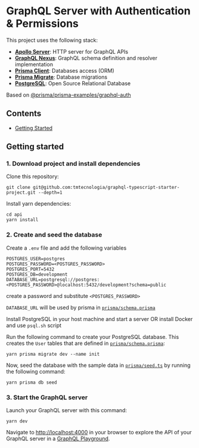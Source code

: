 

# GraphQL Server with Authentication & Permissions

This project uses the following stack:

- [**Apollo Server**](https://github.com/apollographql/apollo-server): HTTP server for GraphQL APIs
- [**GraphQL Nexus**](https://nexusjs.org/docs/): GraphQL schema definition and resolver implementation
- [**Prisma Client**](https://www.prisma.io/docs/concepts/components/prisma-client): Databases access (ORM)
- [**Prisma Migrate**](https://www.prisma.io/docs/concepts/components/prisma-migrate): Database migrations           
- [**PostgreSQL**](https://www.postgresql.org/): Open Source Relational Database

Based on [@prisma/prisma-examples/graphql-auth](https://github.com/prisma/prisma-examples/tree/latest/typescript/graphql-auth)

## Contents

- [Getting Started](#getting-started)

## Getting started

### 1. Download project and install dependencies

Clone this repository:

```
git clone git@github.com:tmtecnologia/graphql-typescript-starter-project.git --depth=1
```

Install yarn dependencies:

```
cd api
yarn install
```

### 2. Create and seed the database

Create a `.env` file and add the following variables

```
POSTGRES_USER=postgres
POSTGRES_PASSWORD=<POSTGRES_PASSWORD>
POSTGRES_PORT=5432
POSTGRES_DB=development
DATABASE_URL=postgresql://postgres:<POSTGRES_PASSWORD>@localhost:5432/development?schema=public
```

create a password and substitute `<POSTGRES_PASSWORD>`

`DATABASE_URL` will be used by prisma in [`prisma/schema.prisma`](./prisma/schema.prisma)

Install PostgreSQL in your host machine and start a server OR install Docker and use `psql.sh` script 

Run the following command to create your PostgreSQL database. This creates the `User` tables that are defined in [`prisma/schema.prisma`](./prisma/schema.prisma):

```
yarn prisma migrate dev --name init
```

Now, seed the database with the sample data in [`prisma/seed.ts`](./prisma/seed.ts) by running the following command:

```
yarn prisma db seed
```


### 3. Start the GraphQL server

Launch your GraphQL server with this command:

```
yarn dev
```

Navigate to [http://localhost:4000](http://localhost:4000) in your browser to explore the API of your GraphQL server in a [GraphQL Playground](https://github.com/prisma/graphql-playground).